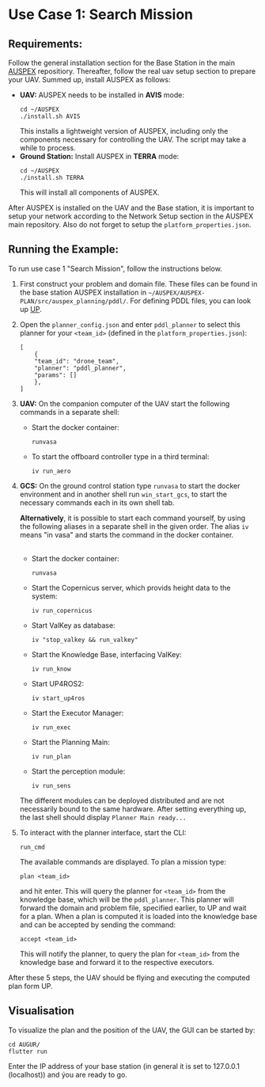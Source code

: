 # Use Case 1: Search Mission

## Requirements:

Follow the general installation section for the Base Station in the main [AUSPEX](https://git.unibw.de/angewandte-ki-f-r-dynamische-systeme/AUSPEX) repositiory. Thereafter, follow the real uav setup section to prepare your UAV. Summed up, install AUSPEX as follows:
- **UAV:** AUSPEX needs to be installed in **AVIS** mode:
    ```
    cd ~/AUSPEX
    ./install.sh AVIS
    ```
    This installs a lightweight version of AUSPEX, including only the components necessary for controlling the UAV. The script may take a while to process.
- **Ground Station:** Install AUSPEX in **TERRA** mode:
    ```
    cd ~/AUSPEX
    ./install.sh TERRA
    ```
    This will install all components of AUSPEX.

After AUSPEX is installed on the UAV and the Base station, it is important to setup your network according to the Network Setup section in the AUSPEX main repository. Also do not forget to setup the ```platform_properties.json```.

## Running the Example:

To run use case 1 "Search Mission", follow the instructions below.

 1. First construct your problem and domain file. These files can be found in the base station AUSPEX installation in ```~/AUSPEX/AUSPEX-PLAN/src/auspex_planning/pddl/```. For defining PDDL files, you can look up [UP](https://unified-planning.readthedocs.io/en/latest/).
 2. Open the ```planner_config.json``` and enter ```pddl_planner``` to select this planner for your ```<team_id>``` (defined in the ```platform_properties.json```):
    ```
    [
        {
        "team_id": "drone_team",
        "planner": "pddl_planner",
        "params": []
        },
    ]
    ```
3. **UAV:**
    On the companion computer of the UAV start the following commands in a separate shell:
    - Start the docker container:
        ```
        runvasa
        ```
    - To start the offboard controller type in a third terminal:
        ```
        iv run_aero
        ```
4. **GCS:**
    On the ground control station type ```runvasa``` to start the docker environment and in another shell run ```win_start_gcs```, to start the necessary commands each in its own shell tab.

    **Alternatively**, it is possible to start each command yourself, by using the following aliases in a separate shell in the given order. The alias ```iv``` means "in vasa" and starts the command in the docker container.<br><br>
    - Start the docker container:
        ```
        runvasa
        ```
    - Start the Copernicus server, which provids height data to the system:
        ```
        iv run_copernicus
        ```
    - Start ValKey as database:
        ```
        iv "stop_valkey && run_valkey"
        ```
    - Start the Knowledge Base, interfacing ValKey:
        ```
        iv run_know
        ```
    - Start UP4ROS2:
        ```
        iv start_up4ros
        ```
    - Start the Executor Manager:
        ```
        iv run_exec
        ```
    - Start the Planning Main:
        ```
        iv run_plan
        ```
    - Start the perception module:
        ```
        iv run_sens
        ```
    The different modules can be deployed distributed and are not necessarily bound to the same hardware. After setting everything up, the last shell should display ```Planner Main ready...```

5.  To interact with the planner interface, start the CLI:
    ```
    run_cmd
    ```
    The available commands are displayed. To plan a mission type:
    ```
    plan <team_id>
    ```
    and hit enter. This will query the planner for ```<team_id>``` from the knowledge base, which will be the ```pddl_planner```. This planner will forward the domain and problem file, specified earlier, to UP and wait for a plan. When a plan is computed it is loaded into the knowledge base and can be accepted by sending the command:
    ```
    accept <team_id>
    ```
    This will notify the planner, to query the plan for ```<team_id>``` from the knowledge base and forward it to the respective executors.

After these 5 steps, the UAV should be flying and executing the computed plan form UP.

## Visualisation

To visualize the plan and the position of the UAV, the GUI can be started by:
```
cd AUGUR/
flutter run
```
Enter the IP address of your base station (in general it is set to 127.0.0.1 (localhost)) and ýou are ready to go.